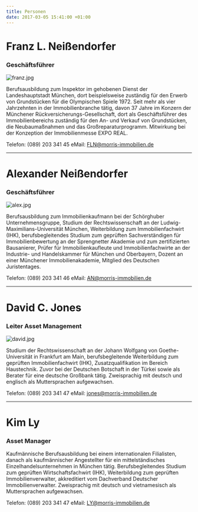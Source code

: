 ```yaml
---
title: Personen
date: 2017-03-05 15:41:00 +01:00
---
```


# Franz L. Neißendorfer
### Geschäftsführer

![franz.jpg](/uploads/franz.jpg)

Berufsausbildung zum Inspektor im gehobenen Dienst der Landeshauptstadt München, dort beispielsweise zuständig für den Erwerb von Grundstücken für die Olympischen Spiele 1972. Seit mehr als vier Jahrzehnten in der Immobilienbranche tätig, davon 37 Jahre im Konzern der Münchener Rückversicherungs-Gesellschaft, dort als Geschäftsführer des Immobilienbereichs zuständig für den An- und Verkauf von Grundstücken, die Neubaumaßnahmen und das Großreparaturprogramm. Mitwirkung bei der Konzeption der Immobilienmesse EXPO REAL.

Telefon: (089) 203 341 45
eMail: FLN@morris-immobilien.de

---

# Alexander Neißendorfer
### Geschäftsführer

![alex.jpg](/uploads/alex.jpg)

Berufsausbildung zum Immobilienkaufmann bei der Schörghuber Unternehmensgruppe, Studium der Rechtswissenschaft an der Ludwig-Maximilians-Universität München, Weiterbildung zum Immobilienfachwirt (IHK), berufsbegleitendes Studium zum geprüften Sachverständigen für Immobilienbewertung an der Sprengnetter Akademie und zum zertifizierten Bausanierer, Prüfer für Immobilienkaufleute und Immobilienfachwirte an der Industrie- und Handelskammer für München und Oberbayern, Dozent an einer Münchener Immobilienakademie, Mitglied des Deutschen Juristentages.

Telefon: (089) 203 341 46
eMail: AN@morris-immobilien.de

---

# David C. Jones
### Leiter Asset Management

![david.jpg](/uploads/david.jpg)

Studium der Rechtswissenschaft an der Johann Wolfgang von Goethe-Universität in Frankfurt am Main, berufsbegleitende Weiterbildung zum geprüften Immobilienfachwirt (IHK), Zusatzqualifikation im Bereich Haustechnik. Zuvor bei der Deutschen Botschaft in der Türkei sowie als Berater für eine deutsche Großbank tätig. Zweisprachig mit deutsch und englisch als Muttersprachen aufgewachsen.

Telefon: (089) 203 341 47
eMail: jones@morris-immobilien.de

---

# Kim Ly
### Asset Manager

Kaufmännische Berufsausbildung bei einem internationalen Filialisten, danach als kaufmännischer Angestellter für ein mittelständisches Einzelhandelsunternehmen in München tätig. Berufsbegleitendes Studium zum geprüften Wirtschaftsfachwirt (IHK), Weiterbildung zum geprüften Immobilienverwalter, akkreditiert vom Dachverband Deutscher Immobilienverwalter. Zweisprachig mit deutsch und vietnamesisch als Muttersprachen aufgewachsen.

Telefon: (089) 203 341 47
eMail: LY@morris-immobilien.de
